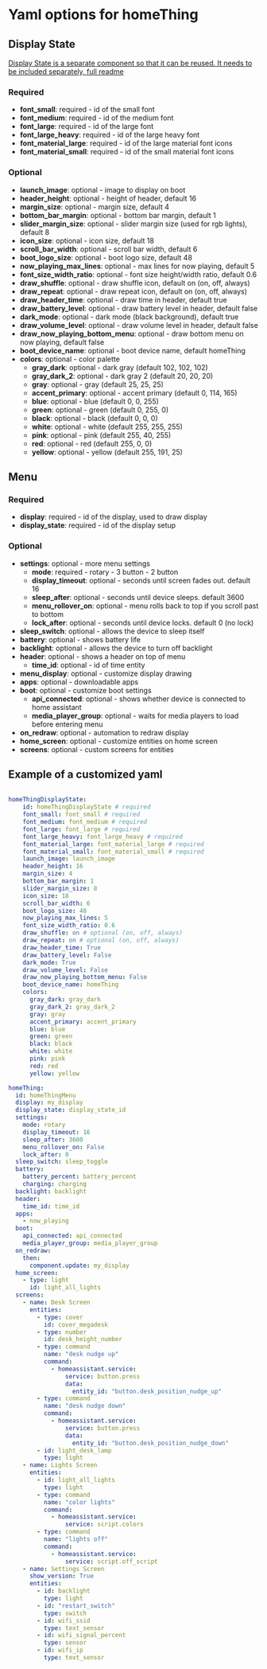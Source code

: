 # Yaml options for homeThing

## Display State
[Display State is a separate component so that it can be reused. It needs to be included separately, full readme](https://github.com/landonr/homeThing/tree/main/components/homeThingDisplayState)
### Required
- **font_small**: required - id of the small font
- **font_medium**: required - id of the medium font
- **font_large**: required - id of the large font
- **font_large_heavy**: required - id of the large heavy font
- **font_material_large**: required - id of the large material font icons
- **font_material_small**: required - id of the small material font icons

### Optional
- **launch_image**: optional - image to display on boot
- **header_height**: optional - height of header, default 16
- **margin_size**: optional - margin size, default 4
- **bottom_bar_margin**: optional - bottom bar margin, default 1
- **slider_margin_size**: optional - slider margin size (used for rgb lights), default 8
- **icon_size**: optional - icon size, default 18
- **scroll_bar_width**: optional - scroll bar width, default 6
- **boot_logo_size**: optional - boot logo size, default 48
- **now_playing_max_lines**: optional - max lines for now playing, default 5
- **font_size_width_ratio**: optional - font size height/width ratio, default 0.6
- **draw_shuffle**: optional - draw shuffle icon, default on (on, off, always)
- **draw_repeat**: optional - draw repeat icon, default on (on, off, always)
- **draw_header_time**: optional - draw time in header, default true
- **draw_battery_level**: optional - draw battery level in header, default false
- **dark_mode**: optional - dark mode (black background), default true
- **draw_volume_level**: optional - draw volume level in header, default false
- **draw_now_playing_bottom_menu**: optional - draw bottom menu on now playing, default false
- **boot_device_name**: optional - boot device name, default homeThing
- **colors**: optional - color palette
  - **gray_dark**: optional - dark gray (default 102, 102, 102)
  - **gray_dark_2**: optional - dark gray 2 (default 20, 20, 20)
  - **gray**: optional - gray (default 25, 25, 25)
  - **accent_primary**: optional - accent primary (default 0, 114, 165)
  - **blue**: optional - blue (default 0, 0, 255)
  - **green**: optional - green (default 0, 255, 0)
  - **black**: optional - black (default 0, 0, 0)
  - **white**: optional - white (default 255, 255, 255)
  - **pink**: optional - pink (default 255, 40, 255)
  - **red**: optional - red (default 255, 0, 0)
  - **yellow**: optional - yellow (default 255, 191, 25)

## Menu
### Required
- **display**: required - id of the display, used to draw display
- **display_state**: required - id of the display setup

### Optional
- **settings**: optional - more menu settings
  - **mode**: required - rotary - 3 button - 2 button
  - **display_timeout**: optional - seconds until screen fades out. default 16
  - **sleep_after**: optional - seconds until device sleeps. default 3600
  - **menu_rollover_on**: optional - menu rolls back to top if you scroll past to bottom
  - **lock_after**: optional - seconds until device locks. default 0 (no lock)
- **sleep_switch**: optional - allows the device to sleep itself
- **battery**: optional - shows battery life
- **backlight**: optional - allows the device to turn off backlight
- **header**: optional - shows a header on top of menu
  - **time_id**: optional - id of time entity
- **menu_display**: optional - customize display drawing
- **apps**: optional - downloadable apps
- **boot**: optional - customize boot settings
  - **api_connected**: optional - shows whether device is connected to home assistant
  - **media_player_group**: optional - waits for media players to load before entering menu  
- **on_redraw**: optional - automation to redraw display
- **home_screen**: optional - customize entities on home screen
- **screens**: optional - custom screens for entities


## Example of a customized yaml
```yaml

homeThingDisplayState:
    id: homeThingDisplayState # required
    font_small: font_small # required
    font_medium: font_medium # required
    font_large: font_large # required
    font_large_heavy: font_large_heavy # required
    font_material_large: font_material_large # required
    font_material_small: font_material_small # required
    launch_image: launch_image 
    header_height: 16
    margin_size: 4
    bottom_bar_margin: 1
    slider_margin_size: 8
    icon_size: 18
    scroll_bar_width: 6
    boot_logo_size: 48
    now_playing_max_lines: 5
    font_size_width_ratio: 0.6
    draw_shuffle: on # optional (on, off, always)
    draw_repeat: on # optional (on, off, always)
    draw_header_time: True
    draw_battery_level: False
    dark_mode: True
    draw_volume_level: False
    draw_now_playing_bottom_menu: False
    boot_device_name: homeThing
    colors:
      gray_dark: gray_dark
      gray_dark_2: gray_dark_2
      gray: gray
      accent_primary: accent_primary
      blue: blue
      green: green
      black: black
      white: white
      pink: pink
      red: red
      yellow: yellow

homeThing:
  id: homeThingMenu
  display: my_display
  display_state: display_state_id
  settings:
    mode: rotary
    display_timeout: 16
    sleep_after: 3600
    menu_rollover_on: False
    lock_after: 0
  sleep_switch: sleep_toggle
  battery:
    battery_percent: battery_percent
    charging: charging
  backlight: backlight
  header:
    time_id: time_id
  apps:
    - now_playing
  boot:
    api_connected: api_connected
    media_player_group: media_player_group
  on_redraw:
    then:
      component.update: my_display
  home_screen:
    - type: light
      id: light_all_lights
  screens:
    - name: Desk Screen
      entities:
        - type: cover
          id: cover_megadesk
        - type: number
          id: desk_height_number
        - type: command
          name: "desk nudge up"
          command:
            - homeassistant.service:
                service: button.press
                data:
                  entity_id: "button.desk_position_nudge_up"
        - type: command
          name: "desk nudge down"
          command:
            - homeassistant.service:
                service: button.press
                data:
                  entity_id: "button.desk_position_nudge_down"
        - id: light_desk_lamp
          type: light
    - name: Lights Screen
      entities:
        - id: light_all_lights
          type: light
        - type: command
          name: "color lights"
          command:
            - homeassistant.service:
                service: script.colors
        - type: command
          name: "lights off"
          command:
            - homeassistant.service:
                service: script.off_script
    - name: Settings Screen
      show_version: True
      entities:
        - id: backlight
          type: light
        - id: "restart_switch"
          type: switch
        - id: wifi_ssid
          type: text_sensor
        - id: wifi_signal_percent
          type: sensor
        - id: wifi_ip
          type: text_sensor
```
